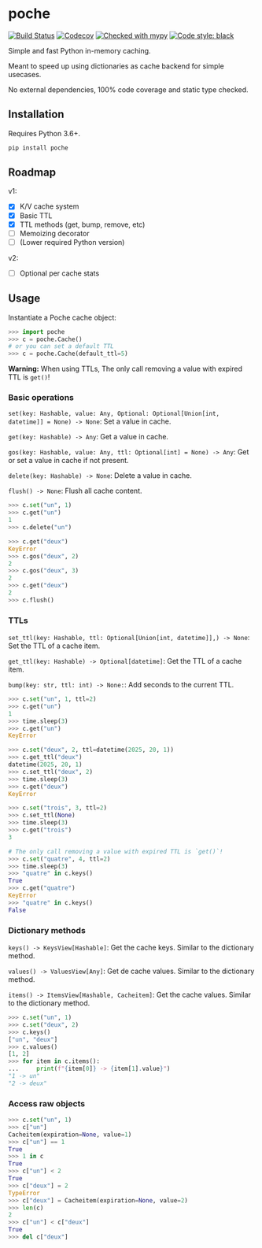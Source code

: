 # poche

[![Build Status](https://travis-ci.org/etienne-napoleone/poche.svg?branch=develop)](https://travis-ci.org/etienne-napoleone/poche)
[![Codecov](https://codecov.io/gh/etienne-napoleone/poche/branch/develop/graph/badge.svg)](https://codecov.io/gh/etienne-napoleone/poche)
[![Checked with mypy](http://www.mypy-lang.org/static/mypy_badge.svg)](http://mypy-lang.org/)
[![Code style: black](https://img.shields.io/badge/code%20style-black-000000.svg)](https://github.com/psf/black)

Simple and fast Python in-memory caching.

Meant to speed up using dictionaries as cache backend for simple usecases.

No external dependencies, 100% code coverage and static type checked.

## Installation

Requires Python 3.6+.

```bash
pip install poche
```

## Roadmap

v1:

- [x] K/V cache system
- [x] Basic TTL
- [x] TTL methods (get, bump, remove, etc)
- [ ] Memoizing decorator
- [ ] (Lower required Python version)

v2:

- [ ] Optional per cache stats

## Usage

Instantiate a Poche cache object:

```python
>>> import poche
>>> c = poche.Cache()
# or you can set a default TTL
>>> c = poche.Cache(default_ttl=5)
```

**Warning:** When using TTLs, The only call removing a value with expired TTL is `get()`!

### Basic operations

`set(key: Hashable, value: Any, Optional: Optional[Union[int, datetime]] = None) -> None`: Set a value in cache.

`get(key: Hashable) -> Any`: Get a value in cache.

`gos(key: Hashable, value: Any, ttl: Optional[int] = None) -> Any`: Get or set a value in cache if not present.

`delete(key: Hashable) -> None`: Delete a value in cache.

`flush() -> None`: Flush all cache content.

```python
>>> c.set("un", 1)
>>> c.get("un")
1
>>> c.delete("un")

>>> c.get("deux")
KeyError
>>> c.gos("deux", 2) 
2
>>> c.gos("deux", 3)
2
>>> c.get("deux")
2
>>> c.flush()
```

### TTLs

`set_ttl(key: Hashable, ttl: Optional[Union[int, datetime]],) -> None`: Set the TTL of a cache item.

`get_ttl(key: Hashable) -> Optional[datetime]`: Get the TTL of a cache item.

`bump(key: str, ttl: int) -> None:`: Add seconds to the current TTL.

```python
>>> c.set("un", 1, ttl=2)
>>> c.get("un")
1
>>> time.sleep(3)
>>> c.get("un")
KeyError

>>> c.set("deux", 2, ttl=datetime(2025, 20, 1)) 
>>> c.get_ttl("deux")
datetime(2025, 20, 1)
>>> c.set_ttl("deux", 2)
>>> time.sleep(3)
>>> c.get("deux")
KeyError

>>> c.set("trois", 3, ttl=2)
>>> c.set_ttl(None)
>>> time.sleep(3)
>>> c.get("trois")
3

# The only call removing a value with expired TTL is `get()`!
>>> c.set("quatre", 4, ttl=2)
>>> time.sleep(3)
>>> "quatre" in c.keys()
True
>>> c.get("quatre")
KeyError
>>> "quatre" in c.keys()
False
```

### Dictionary methods

`keys() -> KeysView[Hashable]`: Get the cache keys. Similar to the dictionary method.

`values() -> ValuesView[Any]`: Get de cache values. Similar to the dictionary method.

`items() -> ItemsView[Hashable, Cacheitem]`: Get the cache values. Similar to the dictionary method.

```python
>>> c.set("un", 1)
>>> c.set("deux", 2)
>>> c.keys()
["un", "deux"]
>>> c.values()
[1, 2]
>>> for item in c.items():
...     print(f"{item[0]} -> {item[1].value}")
"1 -> un"
"2 -> deux"
```

### Access raw objects

```Python
>>> c.set("un", 1)
>>> c["un"]
Cacheitem(expiration=None, value=1)
>>> c["un"] == 1
True
>>> 1 in c
True
>>> c["un"] < 2
True
>>> c["deux"] = 2
TypeError
>>> c["deux"] = Cacheitem(expiration=None, value=2)
>>> len(c)
2
>>> c["un"] < c["deux"]
True
>>> del c["deux"]
```
